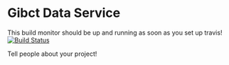 # Gibct Data Service

This build monitor should be up and running as soon as you set up travis!
[![Build Status](https://travis-ci.org/department-of-veterans-affairs/gibct-data-service.svg?branch=master)](https://travis-ci.org/department-of-veterans-affairs/gibct-data-service)

Tell people about your project!

